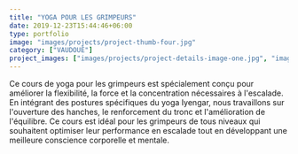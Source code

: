```yaml
---
title: "YOGA POUR LES GRIMPEURS"
date: 2019-12-23T15:44:46+06:00
type: portfolio
image: "images/projects/project-thumb-four.jpg"
category: ["VAUDOUÉ"]
project_images: ["images/projects/project-details-image-one.jpg", "images/projects/project-details-image-two.jpg"]
---
```


Ce cours de yoga pour les grimpeurs est spécialement conçu pour améliorer la flexibilité, la force et la concentration nécessaires à l'escalade. En intégrant des postures spécifiques du yoga Iyengar, nous travaillons sur l'ouverture des hanches, le renforcement du tronc et l'amélioration de l'équilibre. Ce cours est idéal pour les grimpeurs de tous niveaux qui souhaitent optimiser leur performance en escalade tout en développant une meilleure conscience corporelle et mentale.